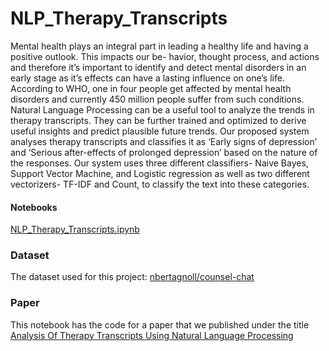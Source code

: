 # NLP_Therapy_Transcripts
Mental health plays an integral part in leading a healthy life and having a positive outlook. This impacts our be- havior, thought process, and actions and therefore it’s important to identify and detect mental disorders in an early stage as it’s effects can have a lasting influence on one’s life. According to WHO, one in four people get affected by mental health disorders and currently 450 million people suffer from such conditions. Natural Language Processing can be a useful tool to analyze the trends in therapy transcripts. They can be further trained and optimized to derive useful insights and predict plausible future trends. Our proposed system analyses therapy transcripts and classifies it as ‘Early signs of depression’ and ‘Serious after-effects of prolonged depression’ based on the nature of the responses. Our system uses three different classifiers- Naive Bayes, Support Vector Machine, and Logistic regression as well as two different vectorizers- TF-IDF and Count, to classify the text into these categories.

#### Notebooks
[NLP_Therapy_Transcripts.ipynb](NLP_Therapy_Transcripts.ipynb)

### Dataset
The dataset used for this project: [nbertagnoll/counsel-chat](https://github.com/nbertagnolli/counsel-chat)

### Paper 
This notebook has the code for a paper that we published under the title [Analysis Of Therapy Transcripts Using Natural Language Processing](https://www.ijeat.org/wp-content/uploads/papers/v9i6/F1598089620.pdf)
